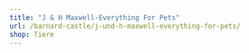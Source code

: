 ```yaml
---
title: "J & H Maxwell-Everything For Pets"
url: /barnard-castle/j-und-h-maxwell-everything-for-pets/
shop: Tiere
---
```

